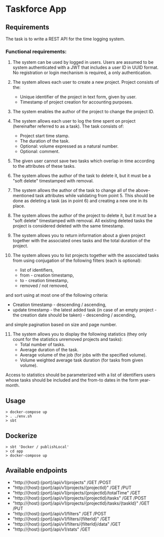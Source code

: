# Taskforce App

## Requirements

The task is to write a REST API for the time logging system. 
### Functional requirements:
1. The system can be used by logged in users. Users are assumed to be system authenticated with a JWT that includes a user ID in UUID format. No registration or login mechanism is required, a only authentication. 
2. The system allows each user to create a new project. Project consists of the: 
   * Unique identifier of the project in text form, given by user. 
   * Timestamp of project creation for accounting purposes. 
3. The system enables the author of the project to change the project ID. 
4. The system allows each user to log the time spent on project (hereinafter referred to as a task). The task consists of: 
   * Project start time stamp.
   * The duration of the task.
   * Optional: volume expressed as a natural number.
   * Optional: comment. 
5. The given user cannot save two tasks which overlap in time according to the attributes of these tasks.
6. The system allows the author of the task to delete it, but it must be a "soft delete" timestamped with removal.

7. The system allows the author of the task to change all of the above-mentioned task attributes while validating from point 5. This should be done as deleting a task (as in point 6) and creating a new one in its place. 
8. The system allows the author of the project to delete it, but it must be a "soft delete" timestamped with removal. All existing deleted tasks the project is considered deleted with the same timestamp. 
9. The system allows you to return information about a given project together with the associated ones tasks and the total duration of the project.
10. The system allows you to list projects together with the associated tasks from using conjugation of the following filters (each is optional):
    * list of identifiers, 
    * from - creation timestamp, 
    * to - creation timestamp, 
    * removed / not removed,

and sort using at most one of the following criteria:
   * Creation timestamp - descending / ascending, 
   * update timestamp - the latest added task (in case of an empty project - the creation date should be taken) - descending / ascending,

and simple pagination based on size and page number. 

11. The system allows you to display the following statistics (they only count for the statistics unremoved projects and tasks):
    * Total number of tasks.
    * Average duration of the task.
    * Average volume of the job (for jobs with the specified volume).
    * Volume weighted average task duration (for tasks from given volume).

Access to statistics should be parameterized with a list of identifiers users whose tasks should be included and the from-to dates in the form year-month.


## Usage

```shell
> docker-compose up
> . ./env.sh
> sbt
```

## Dockerize

```shell
> sbt 'Docker / publishLocal'
> cd app
> docker-compose up
```

## Available endpoints

* "http://{host}:{port}/api/v1/projects" /GET /POST
* "http://{host}:{port}/api/v1/projects/{projectId}" /GET /PUT
* "http://{host}:{port}/api/v1/projects/{projectId}/totalTime" /GET
* "http://{host}:{port}/api/v1/projects/{projectId}/tasks" /GET /POST
* "http://{host}:{port}/api/v1/projects/{projectId}/tasks/{taskId}" /GET /PUT
* "http://{host}:{port}/api/v1/filters" /GET /POST
* "http://{host}:{port}/api/v1/filters/{filterId}" /GET
* "http://{host}:{port}/api/v1/filters/{filterId}/data" /GET
* "http://{host}:{port}/api/v1/stats" /GET
